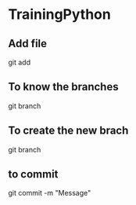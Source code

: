 # TrainingPython
## Add file
   git add <filename>
## To know the branches
   git branch
## To create the new brach
   git branch <new branch>
## to commit
   git commit -m "Message"
